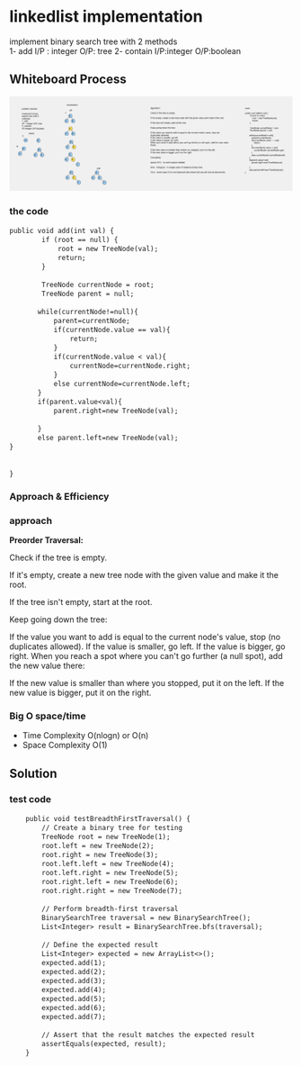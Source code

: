# linkedlist implementation  
<!-- Description of the  -->

implement binary search tree with 2 methods <br>
1- add
I/P : integer O/P: tree 
2- contain
I/P:integer O/P:boolean
## Whiteboard Process
<!-- Embedded whiteboard image -->
![](../binary%20tree/Whiteboard%205.png)
### the code

```
public void add(int val) {
        if (root == null) {
            root = new TreeNode(val);
            return;
        }

        TreeNode currentNode = root;
        TreeNode parent = null;

       while(currentNode!=null){
           parent=currentNode;
           if(currentNode.value == val){
               return;
           }
           if(currentNode.value < val){
               currentNode=currentNode.right;
           }
           else currentNode=currentNode.left;
       }
       if(parent.value<val){
           parent.right=new TreeNode(val);

       }
       else parent.left=new TreeNode(val);
}


}
```

### Approach & Efficiency
<!-- What approach did you take? Why? What is the Big O space/time for this approach? -->
### approach
**Preorder Traversal:**

Check if the tree is empty.

If it's empty, create a new tree node with the given value and make it the root.

If the tree isn't empty, start at the root.

Keep going down the tree:

If the value you want to add is equal to the current node's value, stop (no duplicates allowed).
If the value is smaller, go left.
If the value is bigger, go right.
When you reach a spot where you can't go further (a null spot), add the new value there:

If the new value is smaller than where you stopped, put it on the left.
If the new value is bigger, put it on the right.


### Big O space/time
 * Time Complexity  O(nlogn) or O(n)
 * Space Complexity O(1)
## Solution
<!-- Show how to run your code, and examples of it in action -->
### test code 
``` @Test
    public void testBreadthFirstTraversal() {
        // Create a binary tree for testing
        TreeNode root = new TreeNode(1);
        root.left = new TreeNode(2);
        root.right = new TreeNode(3);
        root.left.left = new TreeNode(4);
        root.left.right = new TreeNode(5);
        root.right.left = new TreeNode(6);
        root.right.right = new TreeNode(7);

        // Perform breadth-first traversal
        BinarySearchTree traversal = new BinarySearchTree();
        List<Integer> result = BinarySearchTree.bfs(traversal);

        // Define the expected result
        List<Integer> expected = new ArrayList<>();
        expected.add(1);
        expected.add(2);
        expected.add(3);
        expected.add(4);
        expected.add(5);
        expected.add(6);
        expected.add(7);
        
        // Assert that the result matches the expected result
        assertEquals(expected, result);
    }


``` 
